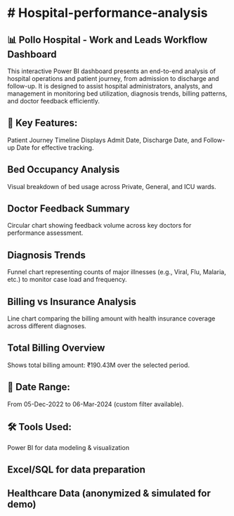 <h1># Hospital-performance-analysis</h1>
                                     
<h2>📊 Pollo Hospital - Work and Leads Workflow Dashboard</h2>
This interactive Power BI dashboard presents an end-to-end analysis of hospital operations and patient journey, from admission to discharge and follow-up. It is designed to assist hospital administrators, analysts, and management in monitoring bed utilization, diagnosis trends, billing patterns, and doctor feedback efficiently.

<h2>🚀 Key Features:</h2>
Patient Journey Timeline
Displays Admit Date, Discharge Date, and Follow-up Date for effective tracking.

<h2>Bed Occupancy Analysis</h2>
Visual breakdown of bed usage across Private, General, and ICU wards.

<h2>Doctor Feedback Summary</h2>
Circular chart showing feedback volume across key doctors for performance assessment.

<h2>Diagnosis Trends</h2>
Funnel chart representing counts of major illnesses (e.g., Viral, Flu, Malaria, etc.) to monitor case load and frequency.

<h2>Billing vs Insurance Analysis</h2>
Line chart comparing the billing amount with health insurance coverage across different diagnoses.

<h2>Total Billing Overview</h2>
Shows total billing amount: ₹190.43M over the selected period.

<h2>📅 Date Range:</h2>
From 05-Dec-2022 to 06-Mar-2024 (custom filter available).

<h2>🛠 Tools Used:</h2>
Power BI for data modeling & visualization

<h2>Excel/SQL for data preparation</h2>

<h2>Healthcare Data (anonymized & simulated for demo)</h2>

